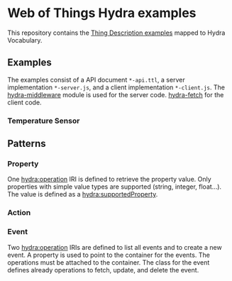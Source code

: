 # Web of Things Hydra examples

This repository contains the [Thing Description examples](http://w3c.github.io/wot/current-practices/wot-practices.html#td-examples) mapped to Hydra Vocabulary.

## Examples

The examples consist of a API document `*-api.ttl`, a server implementation `*-server.js`, and a client implementation `*-client.js`.
The [hydra-middleware](https://github.com/bergos/hydra-middleware) module is used for the server code.
[hydra-fetch](https://github.com/bergos/hydra-fetch) for the client code.

### Temperature Sensor

## Patterns

### Property

One [hydra:operation](https://www.hydra-cg.com/spec/latest/core/#hydra:Operation) IRI is defined to retrieve the property value.
Only properties with simple value types are supported (string, integer, float...). The value is defined as a
[hydra:supportedProperty](https://www.hydra-cg.com/spec/latest/core/#hydra:supportedProperty).

### Action

### Event

Two [hydra:operation](https://www.hydra-cg.com/spec/latest/core/#hydra:Operation) IRIs are defined to list all events and to create a new event.
A property is used to point to the container for the events.
The operations must be attached to the container.
The class for the event defines already operations to fetch, update, and delete the event.

